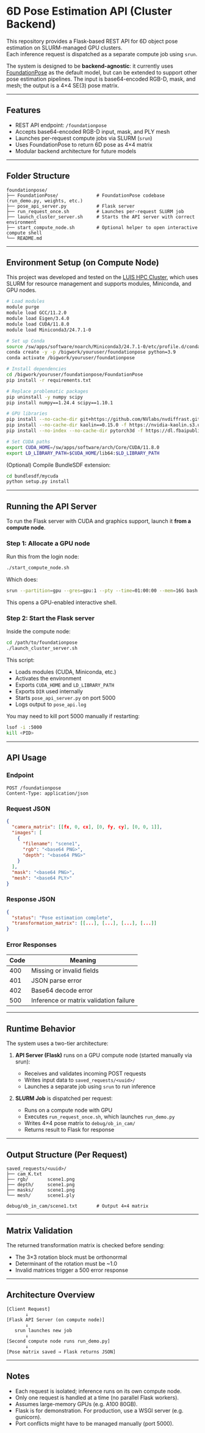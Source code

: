 # 6D Pose Estimation API (Cluster Backend)

This repository provides a Flask-based REST API for 6D object pose estimation on SLURM-managed GPU clusters.  
Each inference request is dispatched as a separate compute job using `srun`.

The system is designed to be **backend-agnostic**: it currently uses [FoundationPose](https://github.com/NVlabs/FoundationPose) as the default model, but can be extended to support other pose estimation pipelines. The input is base64-encoded RGB-D, mask, and mesh; the output is a 4×4 SE(3) pose matrix.

---

## Features

- REST API endpoint: `/foundationpose`
- Accepts base64-encoded RGB-D input, mask, and PLY mesh
- Launches per-request compute jobs via SLURM (`srun`)
- Uses FoundationPose to return 6D pose as 4×4 matrix
- Modular backend architecture for future models

---

## Folder Structure

```
foundationpose/
├── FoundationPose/              # FoundationPose codebase (run_demo.py, weights, etc.)
├── pose_api_server.py           # Flask server
├── run_request_once.sh          # Launches per-request SLURM job
├── launch_cluster_server.sh     # Starts the API server with correct environment
├── start_compute_node.sh        # Optional helper to open interactive compute shell
└── README.md
```

---

## Environment Setup (on Compute Node)

This project was developed and tested on the [LUIS HPC Cluster](https://docs.cluster.uni-hannover.de/doku.php?id=start), which uses SLURM for resource management and supports modules, Miniconda, and GPU nodes.

```bash
# Load modules
module purge
module load GCC/11.2.0
module load Eigen/3.4.0
module load CUDA/11.8.0
module load Miniconda3/24.7.1-0

# Set up Conda
source /sw/apps/software/noarch/Miniconda3/24.7.1-0/etc/profile.d/conda.sh
conda create -y -p /bigwork/youruser/foundationpose python=3.9
conda activate /bigwork/youruser/foundationpose

# Install dependencies
cd /bigwork/youruser/foundationpose/FoundationPose
pip install -r requirements.txt

# Replace problematic packages
pip uninstall -y numpy scipy
pip install numpy==1.24.4 scipy==1.10.1

# GPU libraries
pip install --no-cache-dir git+https://github.com/NVlabs/nvdiffrast.git
pip install --no-cache-dir kaolin==0.15.0 -f https://nvidia-kaolin.s3.us-east-2.amazonaws.com/torch-2.0.0_cu118.html
pip install --no-index --no-cache-dir pytorch3d -f https://dl.fbaipublicfiles.com/pytorch3d/packaging/wheels/py39_cu118_pyt200/download.html

# Set CUDA paths
export CUDA_HOME=/sw/apps/software/arch/Core/CUDA/11.8.0
export LD_LIBRARY_PATH=$CUDA_HOME/lib64:$LD_LIBRARY_PATH
```

(Optional) Compile BundleSDF extension:

```bash
cd bundlesdf/mycuda
python setup.py install
```

---

## Running the API Server

To run the Flask server with CUDA and graphics support, launch it **from a compute node**.

### Step 1: Allocate a GPU node

Run this from the login node:

```bash
./start_compute_node.sh
```

Which does:

```bash
srun --partition=gpu --gres=gpu:1 --pty --time=01:00:00 --mem=16G bash --login
```

This opens a GPU-enabled interactive shell.

### Step 2: Start the Flask server

Inside the compute node:

```bash
cd /path/to/foundationpose
./launch_cluster_server.sh
```

This script:

- Loads modules (CUDA, Miniconda, etc.)
- Activates the environment
- Exports `CUDA_HOME` and `LD_LIBRARY_PATH`
- Exports `DIR` used internally
- Starts `pose_api_server.py` on port 5000
- Logs output to `pose_api.log`

You may need to kill port 5000 manually if restarting:

```bash
lsof -i :5000
kill <PID>
```

---

## API Usage

### Endpoint

```
POST /foundationpose
Content-Type: application/json
```

### Request JSON

```json
{
  "camera_matrix": [[fx, 0, cx], [0, fy, cy], [0, 0, 1]],
  "images": [
    {
      "filename": "scene1",
      "rgb": "<base64 PNG>",
      "depth": "<base64 PNG>"
    }
  ],
  "mask": "<base64 PNG>",
  "mesh": "<base64 PLY>"
}
```

### Response JSON

```json
{
  "status": "Pose estimation complete",
  "transformation_matrix": [[...], [...], [...], [...]]
}
```

### Error Responses

| Code | Meaning                                |
|------|----------------------------------------|
| 400  | Missing or invalid fields              |
| 401  | JSON parse error                       |
| 402  | Base64 decode error                    |
| 500  | Inference or matrix validation failure |

---

## Runtime Behavior

The system uses a two-tier architecture:

1. **API Server (Flask)** runs on a GPU compute node (started manually via srun):
   - Receives and validates incoming POST requests
   - Writes input data to `saved_requests/<uuid>/`
   - Launches a separate job using `srun` to run inference

2. **SLURM Job** is dispatched per request:
   - Runs on a compute node with GPU
   - Executes `run_request_once.sh`, which launches `run_demo.py`
   - Writes 4×4 pose matrix to `debug/ob_in_cam/`
   - Returns result to Flask for response

---

## Output Structure (Per Request)

```
saved_requests/<uuid>/
├── cam_K.txt
├── rgb/       scene1.png
├── depth/     scene1.png
├── masks/     scene1.png
└── mesh/      scene1.ply

debug/ob_in_cam/scene1.txt       # Output 4×4 matrix
```

---

## Matrix Validation

The returned transformation matrix is checked before sending:

- The 3×3 rotation block must be orthonormal
- Determinant of the rotation must be ~1.0
- Invalid matrices trigger a 500 error response

---

## Architecture Overview

```
[Client Request]
       ↓
[Flask API Server (on compute node)]
       ↓
   srun launches new job
       ↓
[Second compute node runs run_demo.py]
       ↓
[Pose matrix saved → Flask returns JSON]
```

---

## Notes

- Each request is isolated; inference runs on its own compute node.
- Only one request is handled at a time (no parallel Flask workers).
- Assumes large-memory GPUs (e.g. A100 80GB).
- Flask is for demonstration. For production, use a WSGI server (e.g. gunicorn).
- Port conflicts might have to be managed manually (port 5000).
